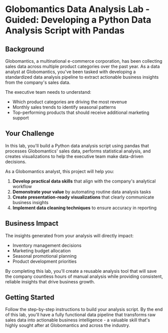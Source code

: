 # Globomantics Data Analysis Lab - Guided: Developing a Python Data Analysis Script with Pandas

## Background

Globomantics, a multinational e-commerce corporation, has been collecting sales data across multiple product categories over the past year. As a data analyst at Globomantics, you've been tasked with developing a standardized data analysis pipeline to extract actionable business insights from the company's sales data.

The executive team needs to understand:
- Which product categories are driving the most revenue
- Monthly sales trends to identify seasonal patterns
- Top-performing products that should receive additional marketing support

## Your Challenge

In this lab, you'll build a Python data analysis script using pandas that processes Globomantics' sales data, performs statistical analysis, and creates visualizations to help the executive team make data-driven decisions.

As a Globomantics analyst, this project will help you:

1. **Develop practical data skills** that align with the company's analytical workflow
2. **Demonstrate your value** by automating routine data analysis tasks
3. **Create presentation-ready visualizations** that clearly communicate business insights
4. **Implement data cleaning techniques** to ensure accuracy in reporting

## Business Impact

The insights generated from your analysis will directly impact:
- Inventory management decisions
- Marketing budget allocation
- Seasonal promotional planning
- Product development priorities

By completing this lab, you'll create a reusable analysis tool that will save the company countless hours of manual analysis while providing consistent, reliable insights that drive business growth.

## Getting Started

Follow the step-by-step instructions to build your analysis script. By the end of this lab, you'll have a fully functional data pipeline that transforms raw sales data into actionable business intelligence - a valuable skill that's highly sought after at Globomantics and across the industry.

